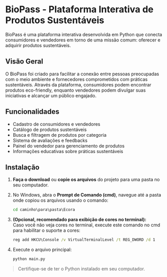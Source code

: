 # BioPass - Plataforma Interativa de Produtos Sustentáveis

BioPass é uma plataforma interativa desenvolvida em Python que conecta consumidores e vendedores em torno de uma missão comum: oferecer e adquirir produtos sustentáveis.

## Visão Geral

O BioPass foi criado para facilitar a conexão entre pessoas preocupadas com o meio ambiente e fornecedores comprometidos com práticas sustentáveis. Através da plataforma, consumidores podem encontrar produtos eco-friendly, enquanto vendedores podem divulgar suas iniciativas e alcançar um público engajado.

## Funcionalidades

- Cadastro de consumidores e vendedores
- Catálogo de produtos sustentáveis
- Busca e filtragem de produtos por categoria
- Sistema de avaliações e feedbacks
- Painel do vendedor para gerenciamento de produtos
- Informações educativas sobre práticas sustentáveis

## Instalação

1. **Faça o download** ou **copie os arquivos** do projeto para uma pasta no seu computador.

2. No Windows, abra o **Prompt de Comando (cmd)**, navegue até a pasta onde copiou os arquivos usando o comando:
   ```cmd
   cd caminho\para\pasta\Ecora
   ```

3. **(Opcional, recomendado para exibição de cores no terminal):**  
   Caso você não veja cores no terminal, execute este comando no cmd para habilitar o suporte a cores:
   ```cmd
   reg add HKCU\Console /v VirtualTerminalLevel /t REG_DWORD /d 1
   ```

4. Execute o arquivo principal:
   ```cmd
   python main.py
   ```

> Certifique-se de ter o Python instalado em seu computador.
